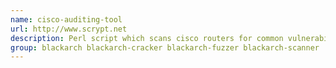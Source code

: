 ```yaml
---
name: cisco-auditing-tool
url: http://www.scrypt.net
description: Perl script which scans cisco routers for common vulnerabilities.
group: blackarch blackarch-cracker blackarch-fuzzer blackarch-scanner
---
```

